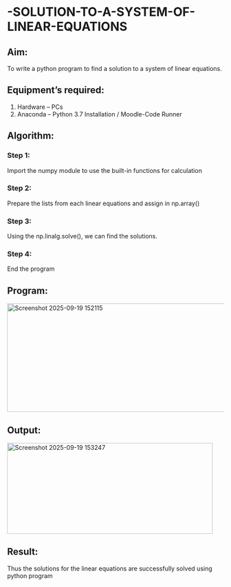 # -SOLUTION-TO-A-SYSTEM-OF-LINEAR-EQUATIONS
## Aim:
To write a python program to find a solution to a system of linear equations.
## Equipment’s required:
1. 	Hardware – PCs
2. 	Anaconda – Python 3.7 Installation / Moodle-Code Runner
## Algorithm:
### Step 1: 
Import the numpy module to use the built-in functions for calculation
### Step 2: 
Prepare the lists from each linear equations and assign in np.array()
### Step 3: 
Using the np.linalg.solve(), we can find the solutions.
### Step 4: 
End the program
## Program:
<img width="1030" height="252" alt="Screenshot 2025-09-19 152115" src="https://github.com/user-attachments/assets/4147d1d0-a7ee-48fd-b05b-531882aa344b" /> 

## Output:
<img width="478" height="211" alt="Screenshot 2025-09-19 153247" src="https://github.com/user-attachments/assets/91b7add8-27de-4ad5-8199-46d7dae8eb7d" />

## Result: 
Thus the solutions for the linear equations are successfully solved using python program

